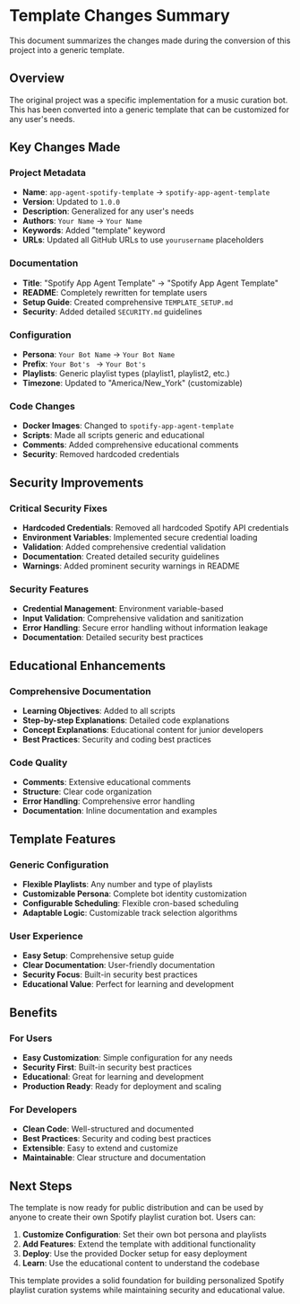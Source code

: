# Template Changes Summary

This document summarizes the changes made during the conversion of this project into a generic template.

## Overview

The original project was a specific implementation for a music curation bot. This has been converted into a generic template that can be customized for any user's needs.

## Key Changes Made

### Project Metadata
- **Name**: `app-agent-spotify-template` → `spotify-app-agent-template`
- **Version**: Updated to `1.0.0`
- **Description**: Generalized for any user's needs
- **Authors**: `Your Name` → `Your Name`
- **Keywords**: Added "template" keyword
- **URLs**: Updated all GitHub URLs to use `yourusername` placeholders

### Documentation
- **Title**: "Spotify App Agent Template" → "Spotify App Agent Template"
- **README**: Completely rewritten for template users
- **Setup Guide**: Created comprehensive `TEMPLATE_SETUP.md`
- **Security**: Added detailed `SECURITY.md` guidelines

### Configuration
- **Persona**: `Your Bot Name` → `Your Bot Name`
- **Prefix**: `Your Bot's ` → `Your Bot's `
- **Playlists**: Generic playlist types (playlist1, playlist2, etc.)
- **Timezone**: Updated to "America/New_York" (customizable)

### Code Changes
- **Docker Images**: Changed to `spotify-app-agent-template`
- **Scripts**: Made all scripts generic and educational
- **Comments**: Added comprehensive educational comments
- **Security**: Removed hardcoded credentials

## Security Improvements

### Critical Security Fixes
- **Hardcoded Credentials**: Removed all hardcoded Spotify API credentials
- **Environment Variables**: Implemented secure credential loading
- **Validation**: Added comprehensive credential validation
- **Documentation**: Created detailed security guidelines
- **Warnings**: Added prominent security warnings in README

### Security Features
- **Credential Management**: Environment variable-based
- **Input Validation**: Comprehensive validation and sanitization
- **Error Handling**: Secure error handling without information leakage
- **Documentation**: Detailed security best practices

## Educational Enhancements

### Comprehensive Documentation
- **Learning Objectives**: Added to all scripts
- **Step-by-step Explanations**: Detailed code explanations
- **Concept Explanations**: Educational content for junior developers
- **Best Practices**: Security and coding best practices

### Code Quality
- **Comments**: Extensive educational comments
- **Structure**: Clear code organization
- **Error Handling**: Comprehensive error handling
- **Documentation**: Inline documentation and examples

## Template Features

### Generic Configuration
- **Flexible Playlists**: Any number and type of playlists
- **Customizable Persona**: Complete bot identity customization
- **Configurable Scheduling**: Flexible cron-based scheduling
- **Adaptable Logic**: Customizable track selection algorithms

### User Experience
- **Easy Setup**: Comprehensive setup guide
- **Clear Documentation**: User-friendly documentation
- **Security Focus**: Built-in security best practices
- **Educational Value**: Perfect for learning and development

## Benefits

### For Users
- **Easy Customization**: Simple configuration for any needs
- **Security First**: Built-in security best practices
- **Educational**: Great for learning and development
- **Production Ready**: Ready for deployment and scaling

### For Developers
- **Clean Code**: Well-structured and documented
- **Best Practices**: Security and coding best practices
- **Extensible**: Easy to extend and customize
- **Maintainable**: Clear structure and documentation

## Next Steps

The template is now ready for public distribution and can be used by anyone to create their own Spotify playlist curation bot. Users can:

1. **Customize Configuration**: Set their own bot persona and playlists
2. **Add Features**: Extend the template with additional functionality
3. **Deploy**: Use the provided Docker setup for easy deployment
4. **Learn**: Use the educational content to understand the codebase

This template provides a solid foundation for building personalized Spotify playlist curation systems while maintaining security and educational value.
